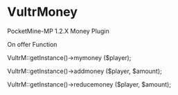 # VultrMoney
PocketMine-MP 1.2.X Money Plugin

On offer Function

VultrM::getInstance()->mymoney ($player);

VultrM::getInstance()->addmoney ($player, $amount);

VultrM::getInstance()->reducemoney ($player, $amount);
